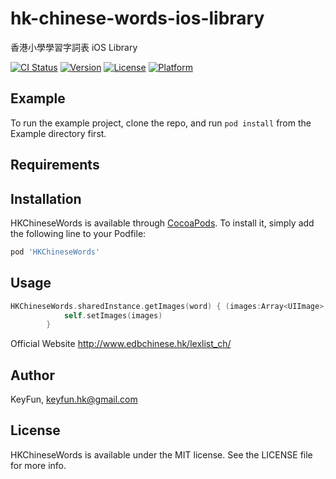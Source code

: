 # hk-chinese-words-ios-library
香港小學學習字詞表 iOS Library

[![CI Status](http://img.shields.io/travis/keyfun/HKChineseWords.svg?style=flat)](https://travis-ci.org/keyfun/HKChineseWords)
[![Version](https://img.shields.io/cocoapods/v/HKChineseWords.svg?style=flat)](http://cocoapods.org/pods/HKChineseWords)
[![License](https://img.shields.io/cocoapods/l/HKChineseWords.svg?style=flat)](http://cocoapods.org/pods/HKChineseWords)
[![Platform](https://img.shields.io/cocoapods/p/HKChineseWords.svg?style=flat)](http://cocoapods.org/pods/HKChineseWords)

## Example

To run the example project, clone the repo, and run `pod install` from the Example directory first.

## Requirements

## Installation

HKChineseWords is available through [CocoaPods](http://cocoapods.org). To install
it, simply add the following line to your Podfile:

```ruby
pod 'HKChineseWords'
```

## Usage

```swift
HKChineseWords.sharedInstance.getImages(word) { (images:Array<UIImage>, error:Error?) in
            self.setImages(images)
        }
```

Official Website
http://www.edbchinese.hk/lexlist_ch/

## Author

KeyFun, keyfun.hk@gmail.com

## License

HKChineseWords is available under the MIT license. See the LICENSE file for more info.
